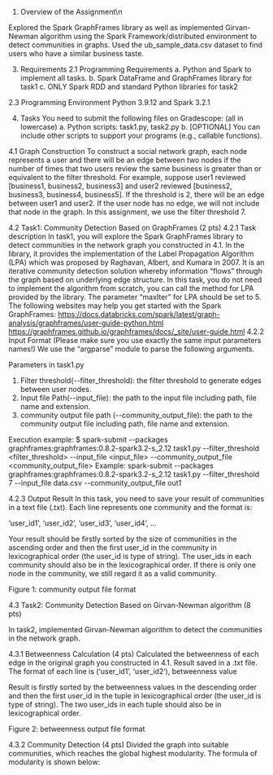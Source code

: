 

1. Overview of the Assignment\n

Explored the Spark GraphFrames library as well as implemented Girvan-Newman algorithm using the Spark Framework/distributed environment to detect communities in graphs. Used the ub_sample_data.csv dataset to find users who have a similar business taste.


3. Requirements
2.1 Programming Requirements
a. Python and Spark to implement all tasks.
b. Spark DataFrame and GraphFrames library for task1
c. ONLY Spark RDD and standard Python libraries for task2

2.3 Programming Environment
Python 3.9.12 and Spark 3.2.1


4. Tasks
You need to submit the following files on Gradescope: (all in lowercase)
a. Python scripts: task1.py, task2.py
b. [OPTIONAL] You can include other scripts to support your programs (e.g., callable functions).

4.1 Graph Construction
To construct a social network graph, each node represents a user and there will be an edge between two
nodes if the number of times that two users review the same business is greater than or equivalent to
the filter threshold. For example, suppose user1 reviewed [business1, business2, business3] and user2
reviewed [business2, business3, business4, business5]. If the threshold is 2, there will be an edge
between user1 and user2.
If the user node has no edge, we will not include that node in the graph.
In this assignment, we use the filter threshold 7.

4.2 Task1: Community Detection Based on GraphFrames (2 pts)
4.2.1 Task description
In task1, you will explore the Spark GraphFrames library to detect communities in the network graph you
constructed in 4.1. In the library, it provides the implementation of the Label Propagation Algorithm
(LPA) which was proposed by Raghavan, Albert, and Kumara in 2007. It is an iterative community
detection solution whereby information “flows” through the graph based on underlying edge structure.
In this task, you do not need to implement the algorithm from scratch, you can call the method for LPA
provided by the library. The parameter “maxIter” for LPA should be set to 5. The following websites may
help you get started with the Spark GraphFrames:
https://docs.databricks.com/spark/latest/graph-analysis/graphframes/user-guide-python.html
https://graphframes.github.io/graphframes/docs/_site/user-guide.html
4.2.2 Input Format (Please make sure you use exactly the same input parameters names!)
We use the “argparse” module to parse the following arguments.

Parameters in task1.py
1. Filter threshold(--filter_threshold): the filter threshold to generate edges between user
nodes.
2. Input file Path(--input_file): the path to the input file including path, file name and extension.
3. community output file path (--community_output_file): the path to the community output
file including path, file name and extension.

Execution example:
$ spark-submit --packages graphframes:graphframes:0.8.2-spark3.2-s_2.12 task1.py
--filter_threshold <filter_threshold> --input_file <input_file> --community_output_file
<community_output_file>
Example: spark-submit --packages graphframes:graphframes:0.8.2-spark3.2-s_2.12 task1.py
--filter_threshold 7 --input_file data.csv --community_output_file out1

4.2.3 Output Result
In this task, you need to save your result of communities in a text file (.txt). Each line represents one
community and the format is:

‘user_id1’, ‘user_id2’, ‘user_id3’, ‘user_id4’, ...

Your result should be firstly sorted by the size of communities in the ascending order and then the first
user_id in the community in lexicographical order (the user_id is type of string). The user_ids in each
community should also be in the lexicographical order.
If there is only one node in the community, we still regard it as a valid community.

Figure 1: community output file format

4.3 Task2: Community Detection Based on Girvan-Newman algorithm (8 pts)

In task2, implemented Girvan-Newman algorithm to detect the communities in the
network graph. 

4.3.1 Betweenness Calculation (4 pts)
Calculated the betweenness of each edge in the original graph you constructed in 4.1. Result saved in a .txt file. The format of each line is
(‘user_id1’, ‘user_id2’), betweenness value

Result is firstly sorted by the betweenness values in the descending order and then the first
user_id in the tuple in lexicographical order (the user_id is type of string). The two user_ids in each tuple
should also be in lexicographical order. 

Figure 2: betweenness output file format

4.3.2 Community Detection (4 pts)
Divided the graph into suitable communities, which reaches the global highest
modularity. The formula of modularity is shown below:
